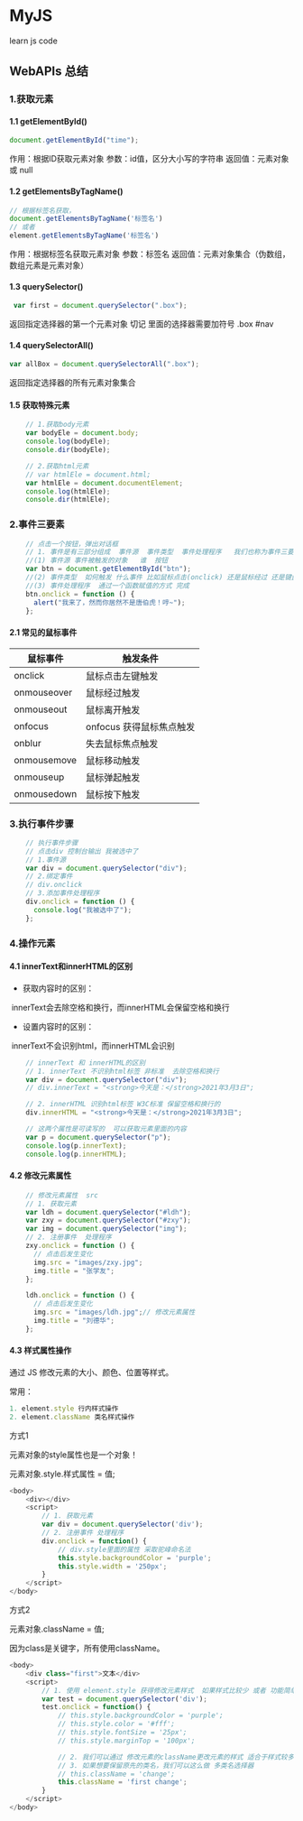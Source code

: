 # MyJS

learn js code

## WebAPIs 总结

### 1.获取元素

#### 1.1 getElementById()

```js
document.getElementById("time");
```

作用：根据ID获取元素对象
参数：id值，区分大小写的字符串
返回值：元素对象 或 null

#### 1.2 getElementsByTagName()

```js
// 根据标签名获取，
document.getElementsByTagName('标签名') 
// 或者 
element.getElementsByTagName('标签名')
```

作用：根据标签名获取元素对象
参数：标签名
返回值：元素对象集合（伪数组，数组元素是元素对象）

#### 1.3 querySelector()

```js
 var first = document.querySelector(".box");
```

返回指定选择器的第一个元素对象 切记 里面的选择器需要加符号 .box #nav



#### 1.4 querySelectorAll()

```js
var allBox = document.querySelectorAll(".box");
```

返回指定选择器的所有元素对象集合



#### 1.5 获取特殊元素

```js
    // 1.获取body元素
    var bodyEle = document.body;
    console.log(bodyEle);
    console.dir(bodyEle);

    // 2.获取html元素
    // var htmlEle = document.html;
    var htmlEle = document.documentElement;
    console.log(htmlEle);
    console.dir(htmlEle);
```

### 2.事件三要素

```js
    // 点击一个按钮，弹出对话框
    // 1. 事件是有三部分组成  事件源  事件类型  事件处理程序   我们也称为事件三要素
    //(1) 事件源 事件被触发的对象   谁  按钮
    var btn = document.getElementById("btn");
    //(2) 事件类型  如何触发 什么事件 比如鼠标点击(onclick) 还是鼠标经过 还是键盘按下
    //(3) 事件处理程序  通过一个函数赋值的方式 完成
    btn.onclick = function () {
      alert("我来了，然而你居然不是唐伯虎！哼~");
    };
```

#### 2.1 常见的鼠标事件

| 鼠标事件    | 触发条件                 |
| ----------- | ------------------------ |
| onclick     | 鼠标点击左键触发         |
| onmouseover | 鼠标经过触发             |
| onmouseout  | 鼠标离开触发             |
| onfocus     | onfocus 获得鼠标焦点触发 |
| onblur      | 失去鼠标焦点触发         |
| onmousemove | 鼠标移动触发             |
| onmouseup   | 鼠标弹起触发             |
| onmousedown | 鼠标按下触发             |







### 3.执行事件步骤

```js
    // 执行事件步骤
    // 点击div 控制台输出 我被选中了
    // 1.事件源
    var div = document.querySelector("div");
    // 2.绑定事件
    // div.onclick
    // 3.添加事件处理程序
    div.onclick = function () {
      console.log("我被选中了");
    };
```





### 4.操作元素

#### 4.1 innerText和innerHTML的区别

- 获取内容时的区别：

​	innerText会去除空格和换行，而innerHTML会保留空格和换行	

- 设置内容时的区别：

​	innerText不会识别html，而innerHTML会识别

```js
	// innerText 和 innerHTML的区别
    // 1. innerText 不识别html标签 非标准  去除空格和换行
    var div = document.querySelector("div");
    // div.innerText = "<strong>今天是：</strong>2021年3月3日";

    // 2. innerHTML 识别html标签 W3C标准 保留空格和换行的
    div.innerHTML = "<strong>今天是：</strong>2021年3月3日";

    // 这两个属性是可读写的  可以获取元素里面的内容
    var p = document.querySelector("p");
    console.log(p.innerText);
    console.log(p.innerHTML);
```

#### 4.2 修改元素属性

```js
    // 修改元素属性  src
    // 1. 获取元素
    var ldh = document.querySelector("#ldh");
    var zxy = document.querySelector("#zxy");
    var img = document.querySelector("img");
    // 2. 注册事件  处理程序
    zxy.onclick = function () {
      // 点击后发生变化
      img.src = "images/zxy.jpg";
      img.title = "张学友";
    };

    ldh.onclick = function () {
      // 点击后发生变化
      img.src = "images/ldh.jpg";// 修改元素属性
      img.title = "刘德华";
    };
```



#### 4.3 样式属性操作

通过 JS 修改元素的大小、颜色、位置等样式。

常用：

```js
1. element.style 行内样式操作
2. element.className 类名样式操作
```

方式1

元素对象的style属性也是一个对象！

元素对象.style.样式属性 = 值;

```js
<body>
    <div></div>
    <script>
        // 1. 获取元素
        var div = document.querySelector('div');
        // 2. 注册事件 处理程序
        div.onclick = function() {
            // div.style里面的属性 采取驼峰命名法 
            this.style.backgroundColor = 'purple';
            this.style.width = '250px';
        }
    </script>
</body>
```

方式2

元素对象.className = 值;

因为class是关键字，所有使用className。

```js
<body>
    <div class="first">文本</div>
    <script>
        // 1. 使用 element.style 获得修改元素样式  如果样式比较少 或者 功能简单的情况下使用
        var test = document.querySelector('div');
        test.onclick = function() {
            // this.style.backgroundColor = 'purple';
            // this.style.color = '#fff';
            // this.style.fontSize = '25px';
            // this.style.marginTop = '100px';

            // 2. 我们可以通过 修改元素的className更改元素的样式 适合于样式较多或者功能复杂的情况
            // 3. 如果想要保留原先的类名，我们可以这么做 多类名选择器
            // this.className = 'change';
            this.className = 'first change';
        }
    </script>
</body>
```

